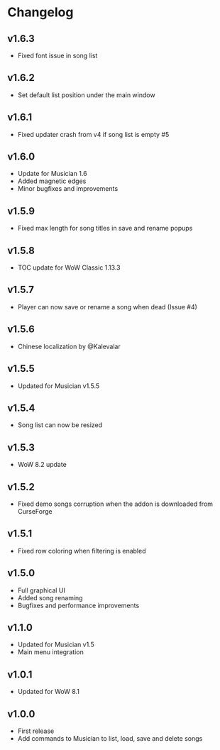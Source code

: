 Changelog
=========

v1.6.3
------
* Fixed font issue in song list

v1.6.2
------
* Set default list position under the main window

v1.6.1
------
* Fixed updater crash from v4 if song list is empty #5

v1.6.0
-------
* Update for Musician 1.6
* Added magnetic edges
* Minor bugfixes and improvements

v1.5.9
------
* Fixed max length for song titles in save and rename popups

v1.5.8
------
* TOC update for WoW Classic 1.13.3

v1.5.7
------
* Player can now save or rename a song when dead (Issue #4)

v1.5.6
------
* Chinese localization by @Kalevalar

v1.5.5
------
* Updated for Musician v1.5.5

v1.5.4
------
* Song list can now be resized

v1.5.3
------
* WoW 8.2 update

v1.5.2
------
* Fixed demo songs corruption when the addon is downloaded from CurseForge

v1.5.1
------
* Fixed row coloring when filtering is enabled

v1.5.0
------
* Full graphical UI
* Added song renaming
* Bugfixes and performance improvements

v1.1.0
------
* Updated for Musician v1.5
* Main menu integration

v1.0.1
------
* Updated for WoW 8.1

v1.0.0
------
* First release
* Add commands to Musician to list, load, save and delete songs